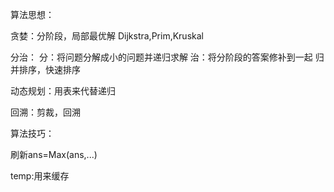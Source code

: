 算法思想：

贪婪：分阶段，局部最优解
Dijkstra,Prim,Kruskal

分治：
分：将问题分解成小的问题并递归求解
治：将分阶段的答案修补到一起
归并排序，快速排序

动态规划：用表来代替递归

回溯：剪裁，回溯


算法技巧：

刷新ans=Max(ans,...)

temp:用来缓存
